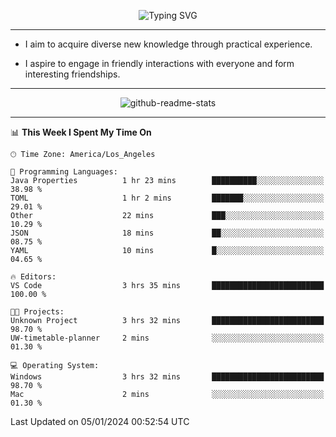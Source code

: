 <p align="center">
  <img src="https://readme-typing-svg.demolab.com?font=Fira+Code&weight=500&size=32&duration=2500&pause=1600&center=true&vCenter=true&random=false&width=1024&height=64&lines=Hi+there+%F0%9F%91%8B;I'm+delighted+you+could+make+it+here+%F0%9F%8E%89;I'm+Harry%2C+a+college+student+still+finding+my+way" alt="Typing SVG" />
</p>


---


- I aim to acquire diverse new knowledge through practical experience.

- I aspire to engage in friendly interactions with everyone and form interesting friendships.


---


<p align="center">
  <img src="https://github-readme-stats.vercel.app/api?username=Harry-Jing&show_icons=true" alt="github-readme-stats"/>
</p>


---

<!--START_SECTION:waka-->
📊 **This Week I Spent My Time On** 

```text
🕑︎ Time Zone: America/Los_Angeles

💬 Programming Languages: 
Java Properties          1 hr 23 mins        ██████████░░░░░░░░░░░░░░░   38.98 % 
TOML                     1 hr 2 mins         ███████░░░░░░░░░░░░░░░░░░   29.01 % 
Other                    22 mins             ███░░░░░░░░░░░░░░░░░░░░░░   10.29 % 
JSON                     18 mins             ██░░░░░░░░░░░░░░░░░░░░░░░   08.75 % 
YAML                     10 mins             █░░░░░░░░░░░░░░░░░░░░░░░░   04.65 % 

🔥 Editors: 
VS Code                  3 hrs 35 mins       █████████████████████████   100.00 % 

🐱‍💻 Projects: 
Unknown Project          3 hrs 32 mins       █████████████████████████   98.70 % 
UW-timetable-planner     2 mins              ░░░░░░░░░░░░░░░░░░░░░░░░░   01.30 % 

💻 Operating System: 
Windows                  3 hrs 32 mins       █████████████████████████   98.70 % 
Mac                      2 mins              ░░░░░░░░░░░░░░░░░░░░░░░░░   01.30 % 
```


 Last Updated on 05/01/2024 00:52:54 UTC
<!--END_SECTION:waka-->
